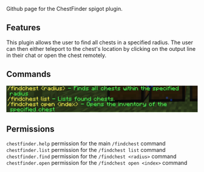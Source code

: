 Github page for the ChestFinder spigot plugin.

## Features
This plugin allows the user to find all chests in a specified radius. The user can then either teleport to the chest's location by clicking on the output line in their chat or open the chest remotely.

## Commands
![commands](/assets/commands.png)
## Permissions
```chestfinder.help``` permission for the main ```/findchest``` command<br>
```chestfinder.list``` permission for the ```/findchest list``` command<br>
```chestfinder.find``` permission for the ```/findchest <radius>``` command<br>
```chestfinder.open``` permission for the ```/findchest open <index>``` command

